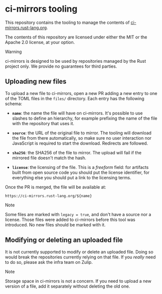 # ci-mirrors tooling

This repository contains the tooling to manage the contents of
[ci-mirrors.rust-lang.org](https://ci-mirrors.rust-lang.org).

The contents of this repository are licensed under either the MIT or the Apache
2.0 license, at your option.

> [!WARNING]
>
> ci-mirrors is designed to be used by repositories managed by the Rust project
> only. We provide no guarantees for third parties.

## Uploading new files

To upload a new file to ci-mirrors, open a new PR adding a new entry to one of
the TOML files in the `files/` directory. Each entry has the following schema:

* **`name`**: the name the file will have on ci-mirrors. It's possible to use
  slashes to define an hierarchy, for example prefixing the name of the file
  with the repository that uses it.

* **`source`**: the URL of the original file to mirror. The tooling will
  download the file from there automatically, so make sure no user interaction
  nor JavaScript is required to start the download. Redirects are followed.

* **`sha256`**: the SHA256 of the file to mirror. The upload will fail if the
  mirrored file doesn't match the hash.

* **`license`**: the licensing of the file. This is a *freeform* field: for
  artifacts built from open source code you should put the license identifier,
  for everything else you should put a link to the licensing terms.

Once the PR is merged, the file will be available at:

```
https://ci-mirrors.rust-lang.org/${name}
```

> [!NOTE]
>
> Some files are marked with `legacy = true`, and don't have a source nor a
> license. Those files were added to ci-mirrors before this tool was introduced.
> No new files should be marked with it.

## Modifying or deleting an uploaded file

It is not currently supported to modify or delete an uploaded file. Doing so
would break the repositories currently relying on that file. If you *really*
need to do so, please ask the infra team on Zulip.

> [!NOTE]
>
> Storage space in ci-mirrors is not a concern. If you need to upload a new
> version of a file, add it separately without deleting the old one.
